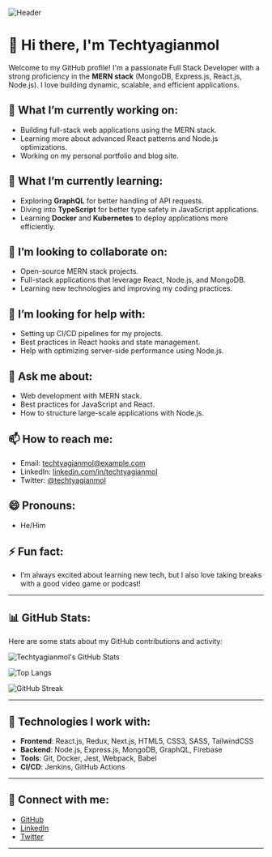 ![Header](https://dummyimage.com/1200x400/000/fff&text=Full+Stack+Developer+MERN+Stack)

# 👋 Hi there, I'm Techtyagianmol

Welcome to my GitHub profile! I'm a passionate Full Stack Developer with a strong proficiency in the **MERN stack** (MongoDB, Express.js, React.js, Node.js). I love building dynamic, scalable, and efficient applications. 

## 🔭 What I’m currently working on:
- Building full-stack web applications using the MERN stack.
- Learning more about advanced React patterns and Node.js optimizations.
- Working on my personal portfolio and blog site.

## 🌱 What I’m currently learning:
- Exploring **GraphQL** for better handling of API requests.
- Diving into **TypeScript** for better type safety in JavaScript applications.
- Learning **Docker** and **Kubernetes** to deploy applications more efficiently.

## 👯 I’m looking to collaborate on:
- Open-source MERN stack projects.
- Full-stack applications that leverage React, Node.js, and MongoDB.
- Learning new technologies and improving my coding practices.

## 🤔 I’m looking for help with:
- Setting up CI/CD pipelines for my projects.
- Best practices in React hooks and state management.
- Help with optimizing server-side performance using Node.js.

## 💬 Ask me about:
- Web development with MERN stack.
- Best practices for JavaScript and React.
- How to structure large-scale applications with Node.js.
  
## 📫 How to reach me:
- Email: techtyagianmol@example.com
- LinkedIn: [linkedin.com/in/techtyagianmol](https://linkedin.com/in/techtyagianmol)
- Twitter: [@techtyagianmol](https://twitter.com/techtyagianmol)

## 😄 Pronouns:
- He/Him

## ⚡ Fun fact:
- I’m always excited about learning new tech, but I also love taking breaks with a good video game or podcast!

---

## 📊 GitHub Stats:

Here are some stats about my GitHub contributions and activity:

<!-- GitHub Stats Card -->
![Techtyagianmol's GitHub Stats](https://github-readme-stats.vercel.app/api?username=techtyagianmol&show_icons=true&theme=radical&count_private=true)

<!-- Most Used Languages -->
![Top Langs](https://github-readme-stats.vercel.app/api/top-langs/?username=techtyagianmol&layout=compact&theme=radical)

<!-- Commit streak -->
![GitHub Streak](https://github-readme-streak-stats.herokuapp.com/?user=techtyagianmol&theme=radical)

---

## 🚀 Technologies I work with:
- **Frontend**: React.js, Redux, Next.js, HTML5, CSS3, SASS, TailwindCSS
- **Backend**: Node.js, Express.js, MongoDB, GraphQL, Firebase
- **Tools**: Git, Docker, Jest, Webpack, Babel
- **CI/CD**: Jenkins, GitHub Actions

---

## 🔗 Connect with me:
- [GitHub](https://github.com/techtyagianmol)
- [LinkedIn](https://linkedin.com/in/techtyagianmol)
- [Twitter](https://twitter.com/techtyagianmol)

---


